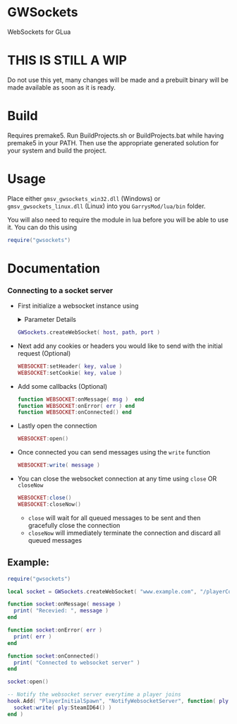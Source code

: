 # GWSockets
WebSockets for GLua

# THIS IS STILL A WIP
Do not use this yet, many changes will be made and a prebuilt binary will be made available as soon as it is ready.

# Build
Requires premake5.
Run BuildProjects.sh or BuildProjects.bat while having premake5 in your PATH.
Then use the appropriate generated solution for your system and build the project.

# Usage
Place either `gmsv_gwsockets_win32.dll` (Windows) or `gmsv_gwsockets_linux.dll` (Linux) into you `GarrysMod/lua/bin` folder.

You will also need to require the module in lua before you will be able to use it. You can do this using 

```LUA 
require("gwsockets")
```

# Documentation

### Connecting to a socket server
* First initialize a websocket instance using 
  <details>
   <summary>Parameter Details</summary>
   <p>
     <b>host <i>[String]</i></b> - The hostname or IP address of the socket server </br>
     <b>path <i>[String]</i></b> - The URL path to send with our initial request. I.e "/foo/bar </br>
     <b>port <i>[Number]</i></b> - The port to initialize the socket connection on.</br>
   </p>
  </details>
  
  ```LUA 
  GWSockets.createWebSocket( host, path, port )
  ```

* Next add any cookies or headers you would like to send with the initial request (Optional)

  ```LUA
  WEBSOCKET:setHeader( key, value )
  WEBSOCKET:setCookie( key, value )
  ```
  
* Add some callbacks (Optional)

  ```LUA
  function WEBSOCKET:onMessage( msg )  end
  function WEBSOCKET:onError( err ) end 
  function WEBSOCKET:onConnected() end
  ```
  
* Lastly open the connection
  ```LUA
  WEBSOCKET:open()
  ```
  
* Once connected you can send messages using the `write` function
  ```LUA
  WEBSOCKET:write( message )
  ```

* You can close the websocket connection at any time using `close` OR `closeNow`

  ```LUA
  WEBSOCKET:close()
  WEBSOCKET:closeNow()
  ```

  * `close` will wait for all queued messages to be sent and then gracefully close the connection
  * `closeNow` will immediately terminate the connection and discard all queued messages
  
  
  
## Example:
```LUA
require("gwsockets")

local socket = GWSockets.createWebSocket( "www.example.com", "/playerConnectionNotifier", 80 )

function socket:onMessage( message ) 
  print( "Recevied: ", message ) 
end

function socket:onError( err ) 
  print( err ) 
end

function socket:onConnected() 
  print( "Connected to websocket server" ) 
end

socket:open()

-- Notify the websocket server everytime a player joins
hook.Add( "PlayerInitialSpawn", "NotifyWebsocketServer", function( ply )
  socket:write( ply:SteamID64() ) 
end )
```

